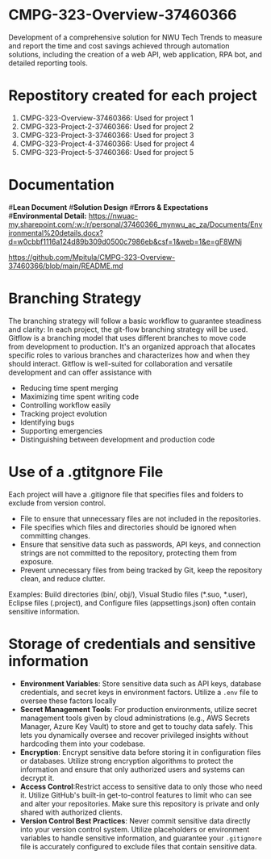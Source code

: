 # CMPG-323-Overview-37460366
Development of a comprehensive solution for NWU Tech Trends to measure and report the time and cost savings achieved through automation solutions, including the creation of a web API, web application, RPA bot, and detailed reporting tools.
# Repostitory created for each project 
1. CMPG-323-Overview-37460366: Used for project 1
2. CMPG-323-Project-2-37460366: Used for project 2
3. CMPG-323-Project-3-37460366: Used for project 3
4. CMPG-323-Project-4-37460366: Used for project 4
5. CMPG-323-Project-5-37460366: Used for project 5
# Documentation
#**Lean Document**
#**Solution Design**
#**Errors & Expectations**
#**Environmental Detail:** https://nwuac-my.sharepoint.com/:w:/r/personal/37460366_mynwu_ac_za/Documents/Environmental%20details.docx?d=w0cbbf1116a124d89b309d0500c7986eb&csf=1&web=1&e=gF8WNj

https://github.com/Mpitula/CMPG-323-Overview-37460366/blob/main/README.md
# Branching Strategy
The branching strategy will follow a basic workflow to guarantee steadiness and clarity:
In each project, the git-flow branching strategy will be used. Gitflow is a branching model that uses different branches to move code from development to production. It's an organized approach that allocates specific roles to various branches and characterizes how and when they should interact. Gitflow is well-suited for collaboration and versatile development and can offer assistance with
+ Reducing time spent merging
+ Maximizing time spent writing code
+ Controlling workflow easily
+ Tracking project evolution
+ Identifying bugs
+ Supporting emergencies
+ Distinguishing between development and production code
# Use of a .gtitgnore File
Each project will have a .gitignore file that specifies files and folders to exclude from version control.
+ File to ensure that unnecessary files are not included in the repositories.
+ File specifies which files and directories should be ignored when committing changes.
+ Ensure that sensitive data such as passwords, API keys, and connection strings are not committed to the repository, protecting them from exposure.
+ Prevent unnecessary files from being tracked by Git, keep the repository clean, and reduce clutter.

Examples:
Build directories (bin/, obj/), Visual Studio files (*.suo, *.user), Eclipse files (.project), and Configure files (appsettings.json) often contain sensitive information.
# Storage of credentials and sensitive information 
+ **Environment Variables**: Store sensitive data such as API keys, database credentials, and secret keys in environment factors. Utilize a `.env` file to oversee these factors locally
+ **Secret Management Tools**: For production environments, utilize secret management tools given by cloud administrations (e.g., AWS Secrets Manager, Azure Key Vault) to store and get to touchy data safely. This lets you dynamically oversee and recover privileged insights without hardcoding them into your codebase.
+ **Encryption**: Encrypt sensitive data before storing it in configuration files or databases. Utilize strong encryption algorithms to protect the information and ensure that only authorized users and systems can decrypt it.
+ **Access Control**:Restrict access to sensitive data to only those who need it. Utilize GitHub's built-in get-to-control features to limit who can see and alter your repositories. Make sure this repository is private and only shared with authorized clients.
+ **Version Control Best Practices**: Never commit sensitive data directly into your version control system. Utilize placeholders or environment variables to handle sensitive information, and guarantee your `.gitignore` file is accurately configured to exclude files that contain sensitive data.

